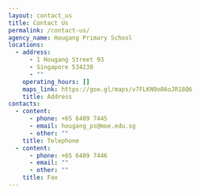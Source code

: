 ```yaml
---
layout: contact_us
title: Contact Us
permalink: /contact-us/
agency_name: Hougang Primary School
locations:
  - address:
      - 1 Hougang Street 93
      - Singapore 534238
      - ""
    operating_hours: []
    maps_link: https://goo.gl/maps/v7FLKN9o86oJR18Q6
    title: Address
contacts:
  - content:
      - phone: +65 6489 7445
      - email: hougang_ps@moe.edu.sg
      - other: ""
    title: Telephone
  - content:
      - phone: +65 6489 7446
      - email: ""
      - other: ""
    title: Fax
---
```

